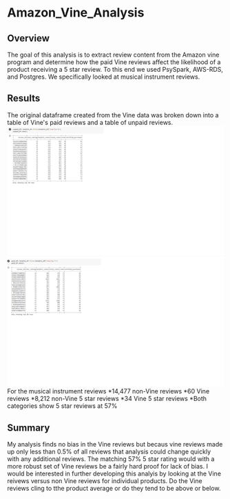 # Amazon_Vine_Analysis
## Overview
The goal of this analysis is to extract review content from the Amazon vine program and determine how the paid Vine reviews affect the likelihood of a product receiving a 5 star review. To this end we used PsySpark, AWS-RDS, and Postgres. We specifically looked at musical instrument reviews. 

## Results 
The original dataframe created from the Vine data was broken down into a table of Vine's paid reviews and a table of unpaid reviews. 
![Alt text](unpaid.png)
![Alt text](paid.png)
For the musical instrument reviews 
    *14,477 non-Vine reviews
    *60  Vine reviews
    *8,212 non-Vine 5 star reviews 
    *34 Vine 5 star reviews
    *Both categories show 5 star reviews at 57% 

## Summary
My analysis finds no bias in the Vine reviews but becaus vine reviews made up only less than 0.5% of all reviews that analysis could change quickly with any additional reviews. The matching 57% 5 star rating would with a more robust set of Vine reviews be a fairly hard proof for lack of bias. I would be interested in further developing this analyis by looking at the Vine reivews versus non Vine reviews for individual products. Do the Vine reviews cling to tthe product average or do they tend to be above or below. 


